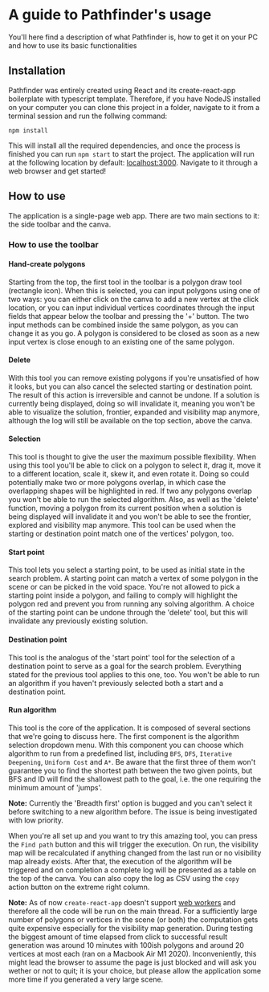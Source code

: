 # A guide to Pathfinder's usage

You'll here find a description of what Pathfinder is, how to get it on your PC and how to use its basic functionalities

## Installation

Pathfinder was entirely created using React and its create-react-app boilerplate with typescript template. Therefore, if you have NodeJS installed on your computer you can clone this project in a folder, navigate to it from a terminal session and run the follwing command:

`npm install`

This will install all the required dependencies, and once the process is finished you can run `npm start` to start the project. The application will run at the following location by default: [localhost:3000](https://localhost:3000). Navigate to it through a web browser and get started!

## How to use

The application is a single-page web app. There are two main sections to it: the side toolbar and the canva. 

### How to use the toolbar
#### Hand-create polygons

Starting from the top, the first tool in the toolbar is a polygon draw tool (rectangle icon). When this is selected, you can input polygons using one of two ways: you can either click on the canva to add a new vertex at the click location, or you can input individual vertices coordinates through the input fields that appear below the toolbar and pressing the '+' button. The two input methods can be combined inside the same polygon, as you can change it as you go. A polygon is considered to be closed as soon as a new input vertex is close enough to an existing one of the same polygon. 

#### Delete

With this tool you can remove existing polygons if you're unsatisfied of how it looks, but you can also cancel the selected starting or destination point. The result of this action is irreversible and cannot be undone. If a solution is currently being displayed, doing so will invalidate it, meaning you won't be able to visualize the solution, frontier, expanded and visibility map anymore, although the log will still be available on the top section, above the canva. 

#### Selection

This tool is thought to give the user the maximum possible flexibility. When using this tool you'll be able to click on a polygon to select it, drag it, move it to a different location, scale it, skew it, and even rotate it. Doing so could potentially make two or more polygons overlap, in which case the overlapping shapes will be highlighted in red. If two any polygons overlap you won't be able to run the selected algorithm. Also, as well as the 'delete' function, moving a polygon from its current position when a solution is being displayed will invalidate it and you won't be able to see the frontier, explored and visibility map anymore. This tool can be used when the starting or destination point match one of the vertices' polygon, too. 

#### Start point

This tool lets you select a starting point, to be used as initial state in the search problem. A starting point can match a vertex of some polygon in the scene or can be picked in the void space. You're not allowed to pick a starting point inside a polygon, and failing to comply will highlight the polygon red and prevent you from running any solving algorithm. A choice of the starting point can be undone through the 'delete' tool, but this will invalidate any previously existing solution.

#### Destination point

This tool is the analogus of the 'start point' tool for the selection of a destination point to serve as a goal for the search problem. Everything stated for the previous tool applies to this one, too. You won't be able to run an algorithm if you haven't previously selected both a start and a destination point.

#### Run algorithm

This tool is the core of the application. It is composed of several sections that we're going to discuss here. The first component is the algorithm selection dropdown menu. With this component you can choose which algorithm to run from a predefined list, including `BFS`, `DFS`, `Iterative Deepening`, `Uniform Cost` and `A*`. Be aware that the first three of them won't guarantee you to find the shortest path between the two given points, but BFS and ID will find the shallowest path to the goal, i.e. the one requiring the minimum amount of 'jumps'. 

<b>Note:</b> Currently the 'Breadth first' option is bugged and you can't select it before switching to a new algorithm before. The issue is being investigated with low priority. 


When you're all set up and you want to try this amazing tool, you can press the `Find path` button and this will trigger the execution. On run, the visibility map will be recalculated if anything changed from the last run or no visibility map already exists. After that, the execution of the algorithm will be triggered and on completion a complete log will be presented as a table on the top of the canva. You can also copy the log as CSV using the `copy` action button on the extreme right column. 

<b>Note:</b> As of now `create-react-app` doesn't support [web workers](https://it.wikipedia.org/wiki/Web_worker) and therefore all the code will be run on the main thread. For a sufficiently large number of polygons or vertices in the scene (or both) the computation gets quite expensive especially for the visibility map generation. During testing the biggest amount of time elapsed from click to successful result generation was around 10 minutes with 100ish polygons and around 20 vertices at most each (ran on a Macbook Air M1 2020). Inconveniently, this might lead the browser to assume the page is just blocked and will ask you wether or not to quit; it is your choice, but please allow the application some more time if you generated a very large scene.




